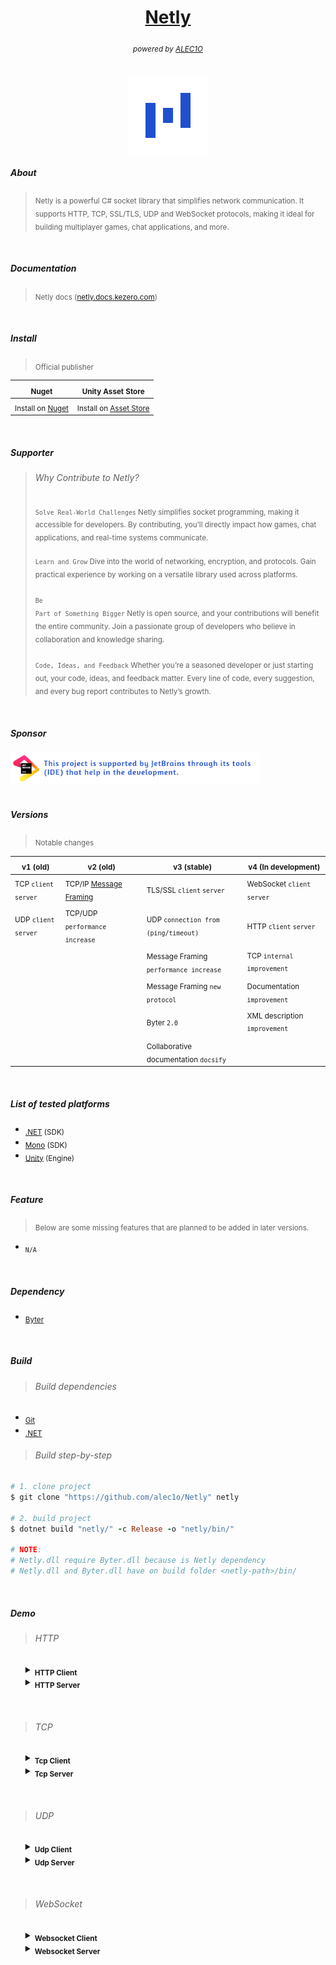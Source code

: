 <h1 align="center"><a href="https://github.com/alec1o/netly">Netly</a></h1>

<h6 align="center"><sub>
powered by <a href="https://github.com/alec1o">ALEC1O</a><sub/>
</h6>

<div align="center">
  <img align="center" src="static/logo/netly-logo-3.png" width="128px" alt="netly logo">
</div>

##### About

> <sub> Netly is a powerful C# socket library that simplifies network communication. It supports HTTP, TCP, SSL/TLS, UDP and WebSocket protocols, making it ideal for building multiplayer games, chat applications, and more.</sub>

<br>

##### Documentation

> <sub>Netly docs ([netly.docs.kezero.com](https://netly.docs.kezero.com))</sub>

<br>

##### Install

> <sub>Official publisher</sub>

| <sub>Nuget</sub>                                                    | <sub>Unity Asset Store</sub>                                                                     |
|---------------------------------------------------------------------|--------------------------------------------------------------------------------------------------|
| <sub>Install on [Nuget](https://www.nuget.org/packages/Netly)</sub> | <sub>Install on [Asset Store ](https://assetstore.unity.com/packages/tools/network/225473)</sub> |

<br>

##### Supporter
> ###### Why Contribute to Netly?
  > <sub><code>Solve Real-World Challenges</code> Netly simplifies socket programming, making it accessible for developers. By contributing, you’ll directly impact how games, chat applications, and real-time systems communicate.</br></sub>  
  > <sub><code>Learn and Grow</code> Dive into the world of networking, encryption, and protocols. Gain practical experience by working on a versatile library used across platforms.</br></br></sub>
  > <sub><code>Be Part of Something Bigger</code> Netly is open source, and your contributions will benefit the entire community. Join a passionate group of developers who believe in collaboration and knowledge sharing.</br></br></sub>
  > <sub><code>Code, Ideas, and Feedback</code> Whether you’re a seasoned developer or just starting out, your code, ideas, and feedback matter. Every line of code, every suggestion, and every bug report contributes to Netly’s growth.</sub>

</br>

##### Sponsor

<div>
  <a href="https://www.jetbrains.com/community/opensource/">
    <img alt="JetBrains sponsor notice" src="/static/JetBrains%20sponsor.png" width="400px" />
  </a>
</div>

<br>

##### Versions

> <sub>Notable changes</sub>

| <sub>v1 (old)</sub>                  | <sub>v2 (old)</sub>                                                 | <sub>v3 (stable)</sub>                                          | <sub>v4 (In development)</sub>             |
|--------------------------------------|---------------------------------------------------------------------|-----------------------------------------------------------------|--------------------------------------------|
| <sub>TCP ``client`` ``server``</sub> | <sub>TCP/IP [Message Framing](https://bit.ly/message-framing)</sub> | <sub>TLS/SSL ``client`` ``server``</sub>                        | <sub>WebSocket ``client`` ``server``</sub> |
| <sub>UDP ``client`` ``server``</sub> | <sub>TCP/UDP ``performance increase``</sub>                         | <sub>UDP ``connection from (ping/timeout)``</sub>               | <sub>HTTP ``client`` ``server``</sub>      | 
|                                      |                                                                     | <sub>Message Framing ``performance increase``</sub>             | <sub>TCP ``internal improvement``<sub/>    | 
|                                      |                                                                     | <sub>Message Framing ``new protocol``</sub>                     | <sub>Documentation ``improvement``</sub>      |
|                                      |                                                                     | <sub>Byter ``2.0``</sub>                                        | <sub>XML description ``improvement``<sub>     | 
|                                      |                                                                     | <sub>Collaborative documentation ``docsify``</sub>              |                                            |

<br>

##### List of tested platforms

- <sub>[.NET](https://dotnet.microsoft.com) (SDK)</sub>
- <sub>[Mono](https://mono-project.com) (SDK)</sub>
- <sub>[Unity](https://unity.com) (Engine)</sub>

<br>

##### Feature

> <sub>Below are some missing features that are planned to be added in later versions.</sub><br>

- <sub>``N/A``</sub>

<br>

##### Dependency

- <sub>[Byter](https://github.com/alec1o/Byter)</sub>

<br>

##### Build

> ###### Build dependencies

- <sub>[Git](http://git-scm.com/)</sub>
- <sub>[.NET](http://dot.net)</sub>

> ###### Build step-by-step

```rb
# 1. clone project
$ git clone "https://github.com/alec1o/Netly" netly 

# 2. build project
$ dotnet build "netly/" -c Release -o "netly/bin/"

# NOTE:
# Netly.dll require Byter.dll because is Netly dependency
# Netly.dll and Byter.dll have on build folder <netly-path>/bin/
```

<br>

##### Demo

> ###### HTTP

<ul>

<details>
    <summary><sub><strong>HTTP Client</strong></sub></summary>

```csharp
using System;
using Netly;

var client = new HttpClient();

// error callback
client.OnError((exception) =>
{
    // request exception error. when connection doesn't open, null uri,...
});

// success callback
client.OnSuccess((request) =>
{
    // get status code
    int statusCode = request.StatusCode;
    // get server response as plain-text
    string bodyAsPlainText =  request.Body.PlainText;   
});  

// EXAMPLE:
    // set header
    client.Headers.Add("content-type", "multipart/form-data");
    // set url query
    client.Queries.Add("timeout", "1h");
      
    // create form data
    var body = new RequestBody(Enctype.Multipart);
    // set filename.
    body.Add("name", "Video.mp4");
    // set filebuffer.
    body.Add("file", new byte[]{ 1, 3, 4, 5, 6, 7, 8, 9, 0 });
    
    // set request body.
    client.Body = body;

// Don't block main thread, run on threadpolls.
// Send POST request.
client.Send("POST", new Uri("http://drive.kezero.com/upload?timeout=1h"));
```

</details>

<details>
    <summary><sub><strong>HTTP Server</strong></sub></summary>

```csharp
using System;
using Netly;

var server = new HttpServer();

server.OnOpen(() =>
{
    //  server started.
});

server.OnClose(() =>
{
    // server closed.
});

server.OnError((exception) =>
{
    // error on open server connection.
});

server.MapAll("/foo", (request, response) =>
{
    // receives request from all http methods.
    
    // EXAMPLE:
        // Send response for client.
        response.Send(200, $"Hello World. this http method is [{request.Method}]");
});

server.MapGet("/", (request, response) =>
{
    // received GET request at "/" path.
});

server.MapPost("/login", (request, response) =>
{
    // received POST request at "/login" path.

    // EXAMPLE:
        // request body on plain text.
        string text = request.Body.PlainText;  
        // get email from http form.
        string email = request.Body.Form.GetString("email");
        // get password from http from.
        string password = request.Body.Form.GetString("password");
        // get uploaded file from http form. (<form method="post" enctype="multipart/form-data">).
        byte[] picture = request.Body.Form.GetBytes("upload");  
});

server.Open(new Uri("http://localhost:8080"));
```

</details>

</ul>
<br>

> ###### TCP

<ul>

<details>
    <summary><sub><strong>Tcp Client</strong></sub></summary>

```csharp
  using Netly;
  using Netly.Core;
  
  var client = new TcpClient(framing: true);
  
  // Enable SSL/TLS (onValidate delegate is optional)
  client.UseEncryption(enableEncryption: true, onValidate: null);
  
  client.OnOpen(() => 
  {
      // client connected
  });
  
  client.OnClose(() =>
  {
      // client disconnected
  });
  
  client.OnError((Exception exception) =>
  {
      // connection close because: 1.Error on connecting, 2.Invalid framing data
  });
  
  client.OnData((byte[] data) =>
  {
      // raw data received
  });
  
  client.OnEvent((string name, byte[] data) =>
  {
      // event received (event use netly protocol) 
  });
  
  client.OnModify((Socket socket) =>
  {
      // you can modify socket, called before open connection
  });
  
  client.Open(new Host("127.0.0.1", 8080));
```

</details>

<details>
    <summary><sub><strong>Tcp Server</strong></sub></summary>

```csharp
using Netly;
using Netly.Core;

var server = new TcpServer(framing: true);

// Enable SSL/TLS
byte[] pfxCert = <DO_SOMETHING>;
string pfxPass = <DO_SOMETHING>;

server.UseEncryption(pfxCert, pfxPass, SslProtocols.Tls13); // TLS v1.3

server.OnOpen(() => 
{
    // server start listen
});

server.OnClose(() =>
{
    // server stop listen
});

server.OnError((Exception exception) =>
{
    // error on start listen (connecting)
});

server.OnData((TcpClient client, byte[] data) =>
{
    // a client receive raw data
});

server.OnEvent((TcpClient client, string name, byte[] data) =>
{
    // a client receive event (event use netly protocol)
});

server.OnEnter((TcpClient client) =>
{
    // a client connected on server
    
    client.OnClose(() =>
    {
        // alternative of: TcpServer.OnClose
    });
    
    client.OnData(() =>
    {
        // alternative of: TcpServer.OnData
    });
    
    client.OnEvent(() =>
    {
        // alternative of: TcpServer.OnEvent
    });
});

server.OnExit((TcpClient client) =>
{
    // a client disconnected from server
});

server.OnModify((Socket socket) =>
{
    // you can modify socket, called before listen and bind a port 
});

server.Open(new Host("127.0.0.1", 8080));
```

</details>

</ul>
<br>

> ###### UDP

<ul>

<details>
    <summary><sub><strong>Udp Client</strong></sub></summary>

```csharp
  using Netly;
  using Netly.Core;
  
  var client = new UdpClient(useConnection: true, timeout: 10000 /* 10s */);
        
  client.OnOpen(() => 
  {
      // client connected
  });
  
  client.OnClose(() =>
  {
      // client disconnected
  });
  
  client.OnError((Exception exception) =>
  {
      // connection close because: 1.Error on connecting, 2.Invalid framing data
  });
  
  client.OnData((byte[] data) =>
  {
      // raw data received
  });
  
  client.OnEvent((string name, byte[] data) =>
  {
      // event received (event use netly protocol) 
  });
  
  client.OnModify((Socket socket) =>
  {
      // you can modify socket, called before open connection
  });
  
  client.Open(new Host("127.0.0.1", 8080));
```

</details>

<details>
    <summary><sub><strong>Udp Server</strong></sub></summary>

```csharp
using Netly;
using Netly.Core;

var server = new UdpServer(useConnection: true, timeout: 15000 /* 15s */);

server.OnOpen(() => 
{
    // server start listen
});

server.OnClose(() =>
{
    // server stop listen
});

server.OnError((Exception exception) =>
{
    // error on start listen (connecting)
});

server.OnData((UdpClient client, byte[] data) =>
{
    // a client receive raw data
});

server.OnEvent((UdpClient client, string name, byte[] data) =>
{
    // a client receive event (event use netly protocol)
});

server.OnEnter((UdpClient client) =>
{
    // a client connected on server
    
    client.OnClose(() =>
    {
        // alternative of: TcpServer.OnClose
    });
    
    client.OnData(() =>
    {
        // alternative of: TcpServer.OnData
    });
    
    client.OnEvent(() =>
    {
        // alternative of: TcpServer.OnEvent
    });
});

server.OnExit((UdpClient client) =>
{
    // a client disconnected from server
});

server.OnModify((Socket socket) =>
{
    // you can modify socket, called before listen and bind a port 
});

server.Open(new Host("127.0.0.1", 8080));
```

</details>

</ul>
<br>

> ###### WebSocket

<ul>

<details>
    <summary><sub><strong>Websocket Client</strong></sub></summary>

```csharp
using System;
using Netly;
using Netly.Core;

var client = new WebsocketClient();

client.OnOpen(() =>
{
    // websocket client connected.
});

client.OnClose(() =>
{
    // websocket client disconnected.
});

client.OnError((exception) =>
{
    // error on connect to server.
});

client.OnData((bytes, bufferType) =>
{
    // websocket client received some data.
    // EXAMPLE:
        // send text data to server.
        client.ToData("hello world!");
        // send bynary data to server.
        client.ToData(new byte[]{ 1, 2, 3 });
});

client.OnEvent((name, bytes, bufferType) =>
{
    // websocket receives Netly event (Only Netly)
        // EXAMPLE:
        if (name == "client quit")
        {
            // send event to server
            client.ToEvent("goodbye", "Some data here");
            // close connection.
            client.Close();
        }
});

client.OnModify((ws) =>
{
    // modify socket
});

// open connection.
client.Open(new Uri("ws://localhost:3000/"));
```

</details>

<details>
    <summary><sub><strong>Websocket Server</strong></sub></summary>

```csharp
using System;
using Netly;

var server = new HttpServer();

server.OnOpen(() =>
{
    //  server started.
});

server.OnClose(() =>
{
    // server closed.
});

server.OnError((exception) =>
{
    // error on open server connection.
});

// create websocket echo server.
server.MapWebsocket("/echo", (request, client) =>
{
    client.OnData((bytes, bufferType) =>
    { 
        // echo data.
        client.ToData(bytes, bufferType);
    });

    client.OnEvent((name, bytes, bufferType) =>
    { 
        // echo event.
        client.ToEvent(name, bytes, bufferType);
    });
});

// websocket server run on "/chat" route.
server.MapWebsocket("/chat", (request, client) =>
{    
    // websocket client connected.
    
    // EXAMPLE:
        // send data to client.
        client.ToData("some data");
        // send event to client.
        client.ToEvent("hello_client", "some data");

    // receive data
    client.OnData((bytes, bufferType) =>
    {
        // websocket connected receive some data.
    });

    client.OnClose(() =>
    {
        // websocket client disconnected.
    });

    // receive event.
    client.OnEvent((name, bytes, bufferType) =>
    {
        // websocket connected receive some event.
    });
});

server.Open(new Uri("http://localhost:8080"));
```

</details>

</ul>
<br>
